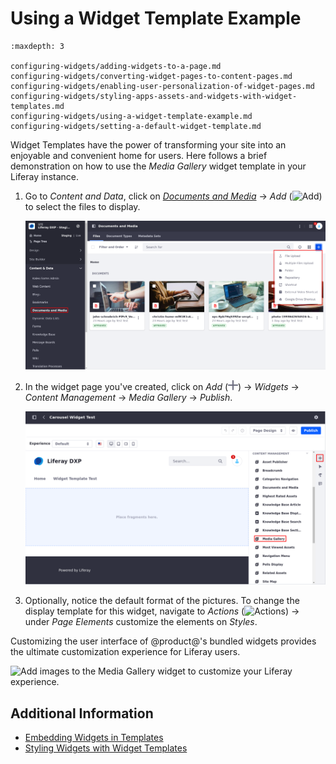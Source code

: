 # Using a Widget Template Example 

```{toctree}
:maxdepth: 3

configuring-widgets/adding-widgets-to-a-page.md
configuring-widgets/converting-widget-pages-to-content-pages.md
configuring-widgets/enabling-user-personalization-of-widget-pages.md
configuring-widgets/styling-apps-assets-and-widgets-with-widget-templates.md
configuring-widgets/using-a-widget-template-example.md
configuring-widgets/setting-a-default-widget-template.md
```

Widget Templates have the power of transforming your site into an enjoyable and convenient home for users. Here follows a brief demonstration on how to use the *Media Gallery* widget template in your Liferay instance.    

1. Go to *Content and Data*, click on [*Documents and Media*](../../../../content-authoring-and-management/documents-and-media/uploading-and-managing/uploading-files.md) &rarr; *Add* (![Add](../../../../images/icon-add.png)) to select the files to display. 

	![Select the files to display in documents and media.](./using-a-widget-template-example/images/01.png)

1. In the widget page you've created, click on *Add* (![Add](../../../../images/icon-plus.png)) &rarr; *Widgets* &rarr; *Content Management* &rarr; *Media Gallery* &rarr; *Publish*. 

	![Go to Content and Management in the Widgets section to add the Media Gallery.](./using-a-widget-template-example/images/02.png)

1.  Optionally, notice the default format of the pictures. To change the display template for this widget, navigate to *Actions* (![Actions](../../../../images/icon-actions.png)) &rarr; under *Page Elements* customize the elements on *Styles*.

Customizing the user interface of @product@'s bundled widgets provides the ultimate customization experience for Liferay users.

![Add images to the Media Gallery widget to customize your Liferay experience.](https://media.giphy.com/media/ByFucATeCNueAN6TxD/giphy.gif?cid=790b76111cc54d05a42d34db540d1344f6840f9caa362799&rid=giphy.gif&ct=g)

## Additional Information

- [Embedding Widgets in Templates](../../../../content-authoring-and-management/web-content/web-content-templates/embedding-widgets-in-templates.md) 
- [Styling Widgets with Widget Templates](../../../../site-building/displaying-content/additional-content-display-options/styling-widgets-with-widget-templates.md) 